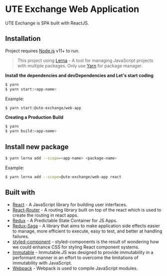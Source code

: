 # UTE Exchange Web Application

UTE Exchange is SPA built with ReactJS.

## Installation

Project requires [Node.js](https://nodejs.org/) v11+ to run.

> This project using [Lerna](https://lerna.js.org/) - A tool for managing JavaScript projects with multiple packages.
> Only use [Yarn](https://yarnpkg.com/lang/en/) for package manager.

**Install the dependencies and devDependencies and Let's start coding**

```sh
$ yarn
$ yarn start:<app-name>
```

Example:

```sh
$ yarn start:@ute-exchange/web-app
```

**Creating a Production Build**

```sh
$ yarn
$ yarn build:<app-name>
```

## Install new package

```sh
$ yarn lerna add --scope=<app-name> <package-name>
```

Example:

```sh
$ yarn lerna add --scope=@ute-exchange/web-app react
```

## Built with

- [React] - A JavaScript library for building user interfaces.
- [React-Router] - A routing library built on top of the react which is used to create the routing in react apps.
- [Redux] - A Predictable State Container for JS Apps.
- [Redux-Saga] - A library that aims to make application side effects easier to manage, more efficient to execute, easy to test, and better at handling failures.
- [styled-component] - styled-components is the result of wondering how we could enhance CSS for styling React component systems.
- [Immutable] - Immutable.JS was designed to provide immutability in a performant manner in an effort to overcome the limitations of immutability with JavaScript.
- [Webpack] - Webpack is used to compile JavaScript modules.

[react]: https://reactjs.org/
[redux]: https://redux.js.org/
[redux-saga]: https://redux-saga.js.org/
[react-router]: https://github.com/ReactTraining/react-router#readme
[webpack]: https://webpack.js.org/
[immutable]: https://immutable-js.github.io/immutable-js/
[styled-component]: https://www.styled-components.com/

